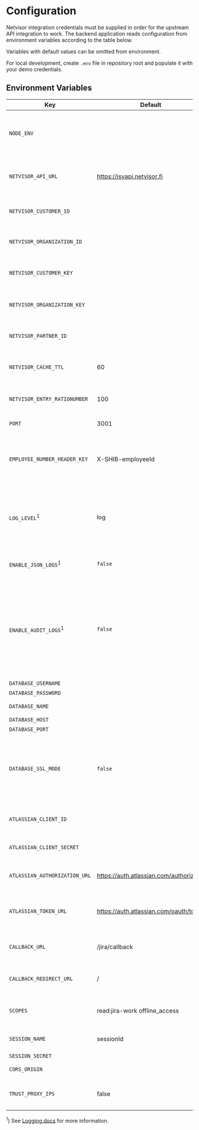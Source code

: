 # Configuration

Netvisor integration credentials must be supplied in order for the upstream API integration to work. The backend application reads configuration from environment variables according to the table below.

Variables with default values can be omitted from environment.

For local development, create `.env` file in repository root and populate it with your demo credentials.

## Environment Variables

<!-- prettier-ignore -->
Key|Default|Description
-|-|-
`NODE_ENV`||Node environment spec. Value **MUST BE** `production` whenever you are using non-demo credentials for Netvisor.
`NETVISOR_API_URL`|https://isvapi.netvisor.fi|URL where Netvisor API requests should be made to. Default value points to NV's demo environment.
`NETVISOR_CUSTOMER_ID`||See Netvisor auth docs for `X-Netvisor-Authentication-CustomerId` header.
`NETVISOR_ORGANIZATION_ID`||See Netvisor auth docs for `X-Netvisor-Organisation-ID` header.
`NETVISOR_CUSTOMER_KEY`||See Netvisor auth docs for _"Integraatiokäyttäjän yksilöivä avain"_.
`NETVISOR_ORGANIZATION_KEY`||See Netvisor auth docs for _"Integraatiokumppanin yksilöivä avain"_.
`NETVISOR_PARTNER_ID`||See Netvisor auth docs for `X-Netvisor-Authentication-PartnerId` header.
`NETVISOR_CACHE_TTL`|60|Time-to-live (seconds) for caching certain Netvisor API endpoint results.
`NETVISOR_ENTRY_RATIONUMBER`|100|Ratio number ("collectorratio") to use when making new workday entries.
`PORT`|3001|Server listens to this port.
`EMPLOYEE_NUMBER_HEADER_KEY`|X-SHIB-employeeId|Name of the header that defines authenticated user's Netvisor employee ID (case insensitive). **The user must not be able to set this header.**
`LOG_LEVEL`<sup>1</sup>|log|Filter log output by suppressing log messages of higher level than the given value. Log levels in ascending order are `error`, `warn`, `log` and `debug`.
`ENABLE_JSON_LOGS`<sup>1</sup>|`false`|Output stringified JSON instead of human-readable logs by setting this to `true`.
`ENABLE_AUDIT_LOGS`<sup>1</sup>|`false`|When set to `true`, logs of level `audit` are printed, containing users' personal information. These logs should be stored safely or not enabled at all in production environments. Audit log output is always JSON and does not respect the `LOG_LEVEL` setting.
`DATABASE_USERNAME`||Postgres username.
`DATABASE_PASSWORD`||Postgres password.
`DATABASE_NAME`||Postgres database name.
`DATABASE_HOST`||Postgres hostname.
`DATABASE_PORT`||Postgres port.
`DATABASE_SSL_MODE`|`false`|When set to `true`, TypeORM is configured to use SSL mode `no-verify` when connecting to Postgres. Otherwise, SSL is disabled. See [`node-postgres` docs](https://github.com/brianc/node-postgres/tree/master/packages/pg-connection-string#tcp-connections) for more.
`ATLASSIAN_CLIENT_ID`|| Client ID of your Atlassian OAuth 2.0 App. See [Jira OAuth2.0 apps](https://developer.atlassian.com/cloud/jira/platform/oauth-2-3lo-apps/).
`ATLASSIAN_CLIENT_SECRET`|| Client Secret of your Atlassian OAuth 2.0 App.
`ATLASSIAN_AUTHORIZATION_URL`|https://auth.atlassian.com/authorize| Atlassian URL where user is directed to grant keijo access to use resources.
`ATLASSIAN_TOKEN_URL`|https://auth.atlassian.com/oauth/token| Atlassian URL where keijo exchanges authorization code for access and refresh tokens.
`CALLBACK_URL`|/jira/callback| Keijo URL where user is redirected from Jira after access is granted.
`CALLBACK_REDIRECT_URL`|/| Keijo URL where user is redirected from callback after callback is handled.
`SCOPES`|read:jira-work offline_access| Scopes for Jira data that keijo requests access for. See [Jira OAuth Scopes](https://developer.atlassian.com/cloud/jira/platform/scopes-for-oauth-2-3LO-and-forge-apps/).
`SESSION_NAME`|sessionId| Name for session that is created for user when authorizing Jira.
`SESSION_SECRET`|| Session secret.
`CORS_ORIGIN`|| Development Cors origin URL.
`TRUST_PROXY_IPS`|false| Trusted proxy ips to allow secure cookies to be sent over proxies.

<sup>1</sup>) See [Logging docs](./logging.md) for more information.
